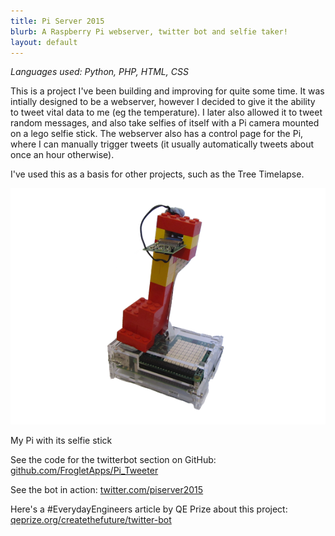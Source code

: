 ```yaml
---
title: Pi Server 2015
blurb: A Raspberry Pi webserver, twitter bot and selfie taker!
layout: default
---
```


*Languages used:  Python, PHP, HTML, CSS*

This is a project I've been building and improving for quite some time.  It was intially designed to be a webserver, however I decided to give it the ability to tweet vital data to me (eg the temperature).  I later also allowed it to tweet random messages, and also take selfies of itself with a Pi camera mounted on a lego selfie stick.  The webserver also has a control page for the Pi, where I can manually trigger tweets (it usually automatically tweets about once an hour otherwise). 

I've used this as a basis for other projects, such as the Tree Timelapse.  

![Raspberry Pi with a Lego selfie stick](/assets/pi-server-2015.png)

My Pi with its selfie stick

See the code for the twitterbot section on GitHub:  [github.com/FrogletApps/Pi_Tweeter](https://github.com/FrogletApps/Pi_Tweeter)

See the bot in action:  [twitter.com/piserver2015](https://twitter.com/piserver2015)

Here's a #EverydayEngineers article by QE Prize about this project:  [qeprize.org/createthefuture/twitter-bot](http://qeprize.org/createthefuture/twitter-bot/)


